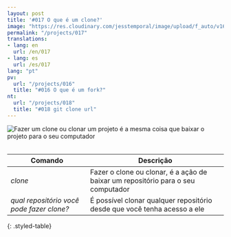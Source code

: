 ```yaml
---
layout: post
title: '#017 O que é um clone?'
image: "https://res.cloudinary.com/jesstemporal/image/upload/f_auto/v1642878673/gitfichas/pt/017/thumbnail_p4zkkf.jpg"
permalink: "/projects/017"
translations:
- lang: en
  url: /en/017
- lang: es
  url: /es/017
lang: "pt"
pv:
  url: "/projects/016"
  title: "#016 O que é um fork?"
nt:
  url: "/projects/018"
  title: "#018 git clone url"
---
```


<img alt="Fazer um clone ou clonar um projeto é a mesma coisa que baixar o projeto para o seu computador" src="https://res.cloudinary.com/jesstemporal/image/upload/v1642878673/gitfichas/pt/017/full_xokldp.jpg"><br><br>

| Comando | Descrição |
|---------|-------------|
| _clone_ | Fazer o clone ou clonar, é a ação de baixar um repositório para o seu computador |
| _qual repositório você pode fazer clone?_ | É possível clonar qualquer repositório desde que você tenha acesso a ele |
{: .styled-table}
